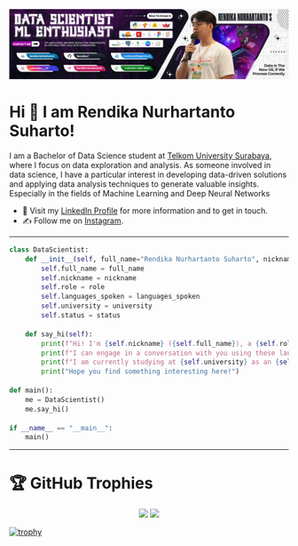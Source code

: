 <a href="https://github.com/Rendika7/Rendika7.git" align="center">
  <picture>
    <source media="(prefers-color-scheme: dark)" srcset="Header Github.png">
    <img alt="Impressive Profile READMEs Screenshot" src="Header Github.png">
  </picture>
</a>

# Hi 👋 I am Rendika Nurhartanto Suharto! 
I am a Bachelor of Data Science student at [Telkom University Surabaya](https://surabaya.telkomuniversity.ac.id/), where I focus on data exploration and analysis. As someone involved in data science, I have a particular interest in developing data-driven solutions and applying data analysis techniques to generate valuable insights. Especially in the fields of Machine Learning and Deep Neural Networks
- 🏡 Visit my [LinkedIn Profile](https://www.linkedin.com/in/rendika-nurhartanto-s-882431218/) for more information and to get in touch.
- ✍️ Follow me on [Instagram](https://www.instagram.com/rendika__07/?hl=en).

--- --- --- --- --- --- --- --- --- --- --- --- --- --- --- --- --- --- --- --- --- --- --- --- ---

```python
class DataScientist:
    def __init__(self, full_name="Rendika Nurhartanto Suharto", nickname="Rendika", role="Data Scientist", languages_spoken=["id_ID", "en_US"], university="Telkom University Surabaya", status="Undergraduate Student"):
        self.full_name = full_name
        self.nickname = nickname
        self.role = role
        self.languages_spoken = languages_spoken
        self.university = university
        self.status = status

    def say_hi(self):
        print(f"Hi! I'm {self.nickname} ({self.full_name}), a {self.role}.")
        print(f"I can engage in a conversation with you using these languages: {', '.join(self.languages_spoken)}")
        print(f"I am currently studying at {self.university} as an {self.status}.")
        print("Hope you find something interesting here!")

def main():
    me = DataScientist()
    me.say_hi()

if __name__ == "__main__":
    main()
```
--- --- --- --- ---
# 🏆 GitHub Trophies

<p align="center">
  <img src="https://github-readme-stats.vercel.app/api?username=Rendika7&show_icons=true&theme=bear" width="400">
  <img src="https://github-readme-streak-stats.herokuapp.com?user=Rendika7&theme=dark&hide_border=true" width="400">
</p>

[![trophy](https://github-profile-trophy.vercel.app/?username=Rendika7&theme=onedark&column=10&margin-w=15&margin-h=15&row=1)](https://github.com/ryo-ma/github-profile-trophy)

<!---
Rendika7/Rendika7 is a ✨ special ✨ repository because its `README.md` (this file) appears on your GitHub profile.
You can click the Preview link to take a look at your changes.
--->
